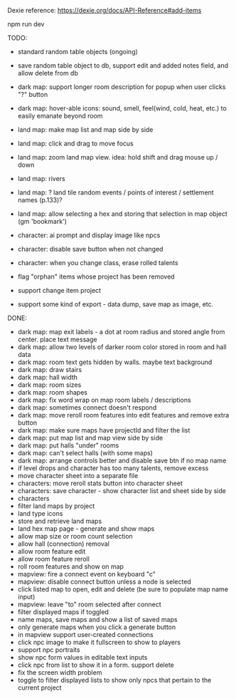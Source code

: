 
Dexie reference:
https://dexie.org/docs/API-Reference#add-items


npm run dev


TODO:
- standard random table objects (ongoing)
- save random table object to db, support edit and added notes field, and allow delete from db

- dark map: support longer room description for popup when user clicks "?" button
- dark map: hover-able icons: sound, smell, feel(wind, cold, heat, etc.) to easily emanate beyond room

- land map: make map list and map side by side
- land map: click and drag to move focus
- land map: zoom land map view. idea: hold shift and drag mouse up / down
- land map: rivers
- land map: ? land tile random events / points of interest / settlement names (p.133)?
- land map: allow selecting a hex and storing that selection in map object (gm 'bookmark')

- character: ai prompt and display image like npcs
- character: disable save button when not changed
- character: when you change class, erase rolled talents

- flag "orphan" items whose project has been removed
- support change item project
- support some kind of export - data dump, save map as image, etc.

DONE:
- dark map: map exit labels - a dot at room radius and stored angle from center. place text message
- dark map: allow two levels of darker room color stored in room and hall data
- dark map: room text gets hidden by walls. maybe text background
- dark map: draw stairs
- dark map: hall width
- dark map: room sizes
- dark map: room shapes
- dark map: fix word wrap on map room labels / descriptions
- dark map: sometimes connect doesn't respond
- dark map: move reroll room features into edit features and remove extra button
- dark map: make sure maps have projectId and filter the list
- dark map: put map list and map view side by side
- dark map: put halls "under" rooms
- dark map: can't select halls (with some maps)
- dark map: arrange controls better and disable save btn if no map name
- if level drops and character has too many talents, remove excess
- move character sheet into a separate file
- characters: move reroll stats button into character sheet
- characters: save character - show character list and sheet side by side
- characters
- filter land maps by project
- land type icons
- store and retrieve land maps
- land hex map page - generate and show maps
- allow map size or room count selection
- allow hall (connection) removal
- allow room feature edit
- allow room feature reroll
- roll room features and show on map
- mapview: fire a connect event on keyboard "c"
- mapview: disable connect button unless a node is selected
- click listed map to open, edit and delete (be sure to populate map name input)
- mapview: leave "to" room selected after connect
- filter displayed maps if toggled
- name maps, save maps and show a list of saved maps
- only generate maps when you click a generate button
- in mapview support user-created connections
- click npc image to make it fullscreen to show to players
- support npc portraits
- show npc form values in editable text inputs
- click npc from list to show it in a form. support delete
- fix the screen width problem
- toggle to filter displayed lists to show only npcs that pertain to the current project
